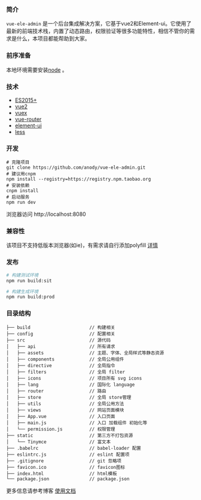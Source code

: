 ### 简介
`vue-ele-admin` 是一个后台集成解决方案，它基于vue2和Element-ui。它使用了最新的前端技术栈，内置了动态路由，权限验证等很多功能特性，相信不管你的需求是什么，本项目都能帮助到大家。


### 前序准备
本地环境需要安装[node](http://nodejs.org/) 。


### 技术
 - [ES2015+](http://es6.ruanyifeng.com/)
 - [vue2](https://cn.vuejs.org/v2/guide/)
 - [vuex](https://vuex.vuejs.org/zh-cn/)
 - [vue-router](https://router.vuejs.org/zh-cn/)
 - [element-ui](http://element.eleme.io/#/zh-CN)
 - [less](http://lesscss.cn/)
 
 
### 开发
```
# 克隆项目
git clone https://github.com/anody/vue-ele-admin.git
# 建议用cnpm
npm install --registry=https://registry.npm.taobao.org
# 安装依赖
cnpm install
# 启动服务
npm run dev
```
 浏览器访问 http://localhost:8080


### 兼容性
该项目不支持低版本浏览器(如ie)，有需求请自行添加polyfill [详情](https://github.com/PanJiaChen/vue-element-admin/wiki#babel-polyfill)


### 发布
```bash
# 构建测试环境
npm run build:sit

# 构建生成环境
npm run build:prod
```

### 目录结构
```
├── build                      // 构建相关
├── config                     // 配置相关
├── src                        // 源代码
│   ├── api                    // 所有请求
│   ├── assets                 // 主题、字体、全局样式等静态资源
│   ├── components             // 全局公用组件
│   ├── directive              // 全局指令
│   ├── filters                // 全局 filter
│   ├── icons                  // 项目所有 svg icons
│   ├── lang                   // 国际化 language
│   ├── router                 // 路由
│   ├── store                  // 全局 store管理
│   ├── utils                  // 全局公用方法
│   ├── views                  // 网站页面模块
│   ├── App.vue                // 入口页面
│   ├── main.js                // 入口 加载组件 初始化等
│   └── permission.js          // 权限管理
├── static                     // 第三方不打包资源
│   └── Tinymce                // 富文本
├── .babelrc                   // babel-loader 配置
├── eslintrc.js                // eslint 配置项
├── .gitignore                 // git 忽略项
├── favicon.ico                // favicon图标
├── index.html                 // html模板
└── package.json               // package.json
```


更多信息请参考博客 [使用文档](http://dach328.com/?cate=10)
